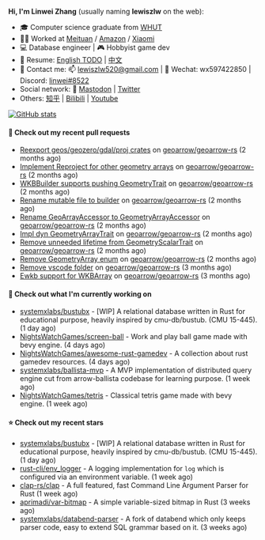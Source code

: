 **Hi, I'm Linwei Zhang** (usually naming **lewiszlw** on the web):
- 🎓 Computer science graduate from [WHUT](https://en.wikipedia.org/wiki/Wuhan_University_of_Technology)
- 👨‍💻 Worked at [Meituan](https://about.meituan.com/home) / [Amazon](https://www.amazon.com/) / [Xiaomi](https://www.mi.com/)
- 💻 Database engineer | 🎮 Hobbyist game dev
- 📄 Resume: [English TODO](https://github.com/lewiszlw/lewiszlw/blob/main/Resume_EN.md) | [中文](https://github.com/lewiszlw/lewiszlw/blob/main/Resume_CN.md)
- 📱 Contact me: 📫 [lewiszlw520@gmail.com](mailto:lewiszlw520@gmail.com) | 💬 Wechat: wx597422850 | Discord: [linwei#8522](http://discordapp.com/users/891664307035713576)
- Social network: 🦣 [Mastodon](https://mastodon.world/@lewiszlw) | [Twitter](https://twitter.com/lewiszlw)
- Others: [知乎](https://www.zhihu.com/people/tian-qian-zhu-wu-ya) | [Bilibili](https://space.bilibili.com/43876861) | [Youtube](https://www.youtube.com/channel/UCnvri1tqAjxsp9nGQ63zUNw)

[![GitHub stats](https://github-readme-stats.vercel.app/api?username=lewiszlw&count_private=true&show_icons=true&theme=solarized-dark&include_all_commits=true)](https://github.com/anuraghazra/github-readme-stats)

#### 🔨 Check out my recent pull requests

- [Reexport geos/geozero/gdal/proj crates](https://github.com/geoarrow/geoarrow-rs/pull/319) on [geoarrow/geoarrow-rs](https://github.com/geoarrow/geoarrow-rs) (2 months ago)
- [Implement Reproject for other geometry arrays](https://github.com/geoarrow/geoarrow-rs/pull/310) on [geoarrow/geoarrow-rs](https://github.com/geoarrow/geoarrow-rs) (2 months ago)
- [WKBBuilder supports pushing GeometryTrait](https://github.com/geoarrow/geoarrow-rs/pull/309) on [geoarrow/geoarrow-rs](https://github.com/geoarrow/geoarrow-rs) (2 months ago)
- [Rename mutable file to builder](https://github.com/geoarrow/geoarrow-rs/pull/298) on [geoarrow/geoarrow-rs](https://github.com/geoarrow/geoarrow-rs) (2 months ago)
- [Rename GeoArrayAccessor to GeometryArrayAccessor](https://github.com/geoarrow/geoarrow-rs/pull/297) on [geoarrow/geoarrow-rs](https://github.com/geoarrow/geoarrow-rs) (2 months ago)
- [Impl dyn GeometryArrayTrait](https://github.com/geoarrow/geoarrow-rs/pull/296) on [geoarrow/geoarrow-rs](https://github.com/geoarrow/geoarrow-rs) (2 months ago)
- [Remove unneeded lifetime from GeometryScalarTrait](https://github.com/geoarrow/geoarrow-rs/pull/295) on [geoarrow/geoarrow-rs](https://github.com/geoarrow/geoarrow-rs) (2 months ago)
- [Remove GeometryArray enum](https://github.com/geoarrow/geoarrow-rs/pull/291) on [geoarrow/geoarrow-rs](https://github.com/geoarrow/geoarrow-rs) (2 months ago)
- [Remove vscode folder](https://github.com/geoarrow/geoarrow-rs/pull/259) on [geoarrow/geoarrow-rs](https://github.com/geoarrow/geoarrow-rs) (3 months ago)
- [Ewkb support for WKBArray](https://github.com/geoarrow/geoarrow-rs/pull/254) on [geoarrow/geoarrow-rs](https://github.com/geoarrow/geoarrow-rs) (3 months ago)

#### 👷 Check out what I'm currently working on

- [systemxlabs/bustubx](https://github.com/systemxlabs/bustubx) - [WIP] A relational database written in Rust for educational purpose, heavily inspired by cmu-db/bustub. (CMU 15-445). (1 day ago)
- [NightsWatchGames/screen-ball](https://github.com/NightsWatchGames/screen-ball) - Work and play ball game made with bevy engine. (4 days ago)
- [NightsWatchGames/awesome-rust-gamedev](https://github.com/NightsWatchGames/awesome-rust-gamedev) - A collection about rust gamedev resources. (4 days ago)
- [systemxlabs/ballista-mvp](https://github.com/systemxlabs/ballista-mvp) - A MVP implementation of distributed query engine cut from arrow-ballista codebase for learning purpose.  (1 week ago)
- [NightsWatchGames/tetris](https://github.com/NightsWatchGames/tetris) - Classical tetris game made with bevy engine. (1 week ago)

#### ⭐ Check out my recent stars

- [systemxlabs/bustubx](https://github.com/systemxlabs/bustubx) - [WIP] A relational database written in Rust for educational purpose, heavily inspired by cmu-db/bustub. (CMU 15-445). (1 day ago)
- [rust-cli/env_logger](https://github.com/rust-cli/env_logger) - A logging implementation for `log` which is configured via an environment variable. (1 week ago)
- [clap-rs/clap](https://github.com/clap-rs/clap) - A full featured, fast Command Line Argument Parser for Rust (1 week ago)
- [aprimadi/var-bitmap](https://github.com/aprimadi/var-bitmap) - A simple variable-sized bitmap in Rust (3 weeks ago)
- [systemxlabs/databend-parser](https://github.com/systemxlabs/databend-parser) - A fork of databend which only keeps parser code, easy to extend SQL grammar based on it. (3 weeks ago)
